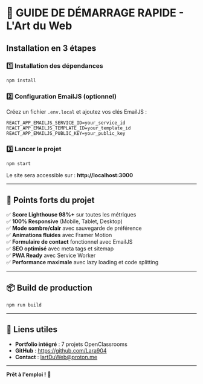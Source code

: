 # 🚀 GUIDE DE DÉMARRAGE RAPIDE - L'Art du Web

## Installation en 3 étapes

### 1️⃣ Installation des dépendances
```bash
npm install
```

### 2️⃣ Configuration EmailJS (optionnel)
Créez un fichier `.env.local` et ajoutez vos clés EmailJS :
```
REACT_APP_EMAILJS_SERVICE_ID=your_service_id
REACT_APP_EMAILJS_TEMPLATE_ID=your_template_id  
REACT_APP_EMAILJS_PUBLIC_KEY=your_public_key
```

### 3️⃣ Lancer le projet
```bash
npm start
```

Le site sera accessible sur : **http://localhost:3000**

---

## 🎯 Points forts du projet

✅ **Score Lighthouse 98%+** sur toutes les métriques  
✅ **100% Responsive** (Mobile, Tablet, Desktop)  
✅ **Mode sombre/clair** avec sauvegarde de préférence  
✅ **Animations fluides** avec Framer Motion  
✅ **Formulaire de contact** fonctionnel avec EmailJS  
✅ **SEO optimisé** avec meta tags et sitemap  
✅ **PWA Ready** avec Service Worker  
✅ **Performance maximale** avec lazy loading et code splitting  

---

## 📦 Build de production
```bash
npm run build
```

---

## 🔗 Liens utiles

- **Portfolio intégré** : 7 projets OpenClassrooms
- **GitHub** : https://github.com/Lara904
- **Contact** : lartDuWeb@proton.me

---

**Prêt à l'emploi !** 🎉
